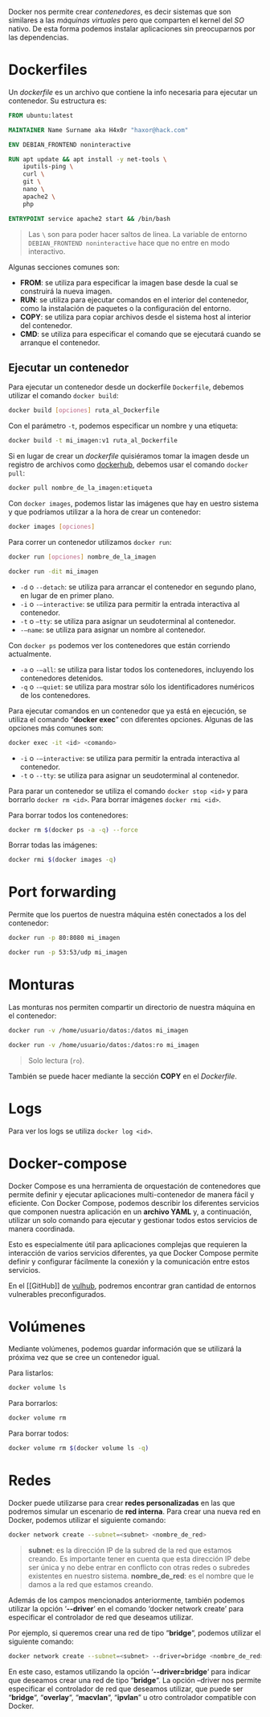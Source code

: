 
Docker nos permite crear *contenedores*, es decir sistemas que son similares a las *máquinas virtuales* pero que comparten el kernel del *SO* nativo. De esta forma podemos instalar aplicaciones sin preocuparnos por las dependencias.

# Dockerfiles

Un *dockerfile* es un archivo que contiene la info necesaria para ejecutar un contenedor. Su estructura es:

```dockerfile
FROM ubuntu:latest

MAINTAINER Name Surname aka H4x0r "haxor@hack.com"

ENV DEBIAN_FRONTEND noninteractive

RUN apt update && apt install -y net-tools \
	iputils-ping \
	curl \
	git \
	nano \
	apache2 \
	php

ENTRYPOINT service apache2 start && /bin/bash
```
> Las `\` son para poder hacer saltos de linea.
> La variable de entorno `DEBIAN_FRONTEND noninteractive` hace que no entre en modo interactivo.

Algunas secciones comunes son:

- **FROM**: se utiliza para especificar la imagen base desde la cual se construirá la nueva imagen.
- **RUN**: se utiliza para ejecutar comandos en el interior del contenedor, como la instalación de paquetes o la configuración del entorno.
- **COPY**: se utiliza para copiar archivos desde el sistema host al interior del contenedor.
- **CMD**: se utiliza para especificar el comando que se ejecutará cuando se arranque el contenedor.

## Ejecutar un contenedor

Para ejecutar un contenedor desde un dockerfile `Dockerfile`, debemos utilizar el comando `docker build`:

```bash
docker build [opciones] ruta_al_Dockerfile
```
Con el parámetro `-t`, podemos especificar un nombre y una etiqueta:

```bash
docker build -t mi_imagen:v1 ruta_al_Dockerfile
```

Si en lugar de crear un *dockerfile* quisiéramos tomar la imagen desde un registro de archivos como [dockerhub](https://hub.docker.com/), debemos usar el comando `docker pull`:

```bash
docker pull nombre_de_la_imagen:etiqueta
```

Con `docker images`, podemos listar las imágenes que hay en uestro sistema y que podríamos utilizar a la hora de crear un contenedor:

```bash
docker images [opciones]
```

Para correr un contenedor utilizamos `docker run`:

```bash
docker run [opciones] nombre_de_la_imagen
```
```bash
docker run -dit mi_imagen
```

- `-d` o `--detach`: se utiliza para arrancar el contenedor en segundo plano, en lugar de en primer plano.
- `-i` o `-–interactive`: se utiliza para permitir la entrada interactiva al contenedor.
- `-t` o `–tty`: se utiliza para asignar un seudoterminal al contenedor.
- `-–name`: se utiliza para asignar un nombre al contenedor.

Con `docker ps` podemos ver los contenedores que están corriendo actualmente.

- `-a` o `-–all`: se utiliza para listar todos los contenedores, incluyendo los contenedores detenidos.
- `-q` o `-–quiet`: se utiliza para mostrar sólo los identificadores numéricos de los contenedores.

Para ejecutar comandos en un contenedor que ya está en ejecución, se utiliza el comando “**docker exec**” con diferentes opciones. Algunas de las opciones más comunes son:

```bash
docker exec -it <id> <comando>
```

- `-i` o `-–interactive`: se utiliza para permitir la entrada interactiva al contenedor.
- `-t` o `--tty`: se utiliza para asignar un seudoterminal al contenedor.

Para parar un contenedor se utiliza el comando `docker stop <id>` y para borrarlo `docker rm <id>`. Para borrar imágenes `docker rmi <id>`.

Para borrar todos los contenedores:

```bash
docker rm $(docker ps -a -q) --force
```

Borrar todas las imágenes:

```bash
docker rmi $(docker images -q)
```

# Port forwarding

Permite que los puertos de nuestra máquina estén conectados a los del contenedor:

```bash
docker run -p 80:8080 mi_imagen
```
```bash
docker run -p 53:53/udp mi_imagen
```

# Monturas

Las monturas nos permiten compartir un directorio de nuestra máquina en el contenedor:

```bash
docker run -v /home/usuario/datos:/datos mi_imagen
```

```bash
docker run -v /home/usuario/datos:/datos:ro mi_imagen
```
> Solo lectura (`ro`).

También se puede hacer mediante la sección **COPY** en el *Dockerfile*.

# Logs

Para ver los logs se utiliza `docker log <id>`.

# Docker-compose

Docker Compose es una herramienta de orquestación de contenedores que permite definir y ejecutar aplicaciones multi-contenedor de manera fácil y eficiente. Con Docker Compose, podemos describir los diferentes servicios que componen nuestra aplicación en un **archivo YAML** y, a continuación, utilizar un solo comando para ejecutar y gestionar todos estos servicios de manera coordinada.

Esto es especialmente útil para aplicaciones complejas que requieren la interacción de varios servicios diferentes, ya que Docker Compose permite definir y configurar fácilmente la conexión y la comunicación entre estos servicios.

En el [[GitHub]] de [vulhub](https://github.com/vulhub/vulhub), podremos encontrar gran cantidad de entornos vulnerables preconfigurados.

# Volúmenes

Mediante volúmenes, podemos guardar información que se utilizará la próxima vez que se cree un contenedor igual.

Para listarlos:

```bash
docker volume ls
```

Para borrarlos:

```bash
docker volume rm
```

Para borrar todos:

```bash
docker volume rm $(docker volume ls -q)
```

# Redes

Docker puede utilizarse para crear **redes personalizadas** en las que podremos simular un escenario de **red interna**. Para crear una nueva red en Docker, podemos utilizar el siguiente comando:

```bash
docker network create --subnet=<subnet> <nombre_de_red>
```
> **subnet**: es la dirección IP de la subred de la red que estamos creando. Es importante tener en cuenta que esta dirección IP debe ser única y no debe entrar en conflicto con otras redes o subredes existentes en nuestro sistema.
> **nombre_de_red**: es el nombre que le damos a la red que estamos creando.

Además de los campos mencionados anteriormente, también podemos utilizar la opción ‘**--driver**‘ en el comando ‘docker network create’ para especificar el controlador de red que deseamos utilizar.

Por ejemplo, si queremos crear una red de tipo “**bridge**“, podemos utilizar el siguiente comando:

```bash
docker network create --subnet=<subnet> --driver=bridge <nombre_de_red>
```

En este caso, estamos utilizando la opción ‘**--driver=bridge**‘ para indicar que deseamos crear una red de tipo “**bridge**“. La opción –driver nos permite especificar el controlador de red que deseamos utilizar, que puede ser “**bridge**“, “**overlay**“, “**macvlan**“, “**ipvlan**” u otro controlador compatible con Docker.